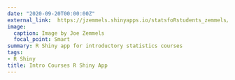 ```yaml
---
date: "2020-09-20T00:00:00Z"
external_link:  https://jzemmels.shinyapps.io/statsfoRstudents_zemmels/
image:
  caption: Image by Joe Zemmels
  focal_point: Smart
summary: R Shiny app for introductory statistics courses
tags:
- R Shiny
title: Intro Courses R Shiny App
---
```


